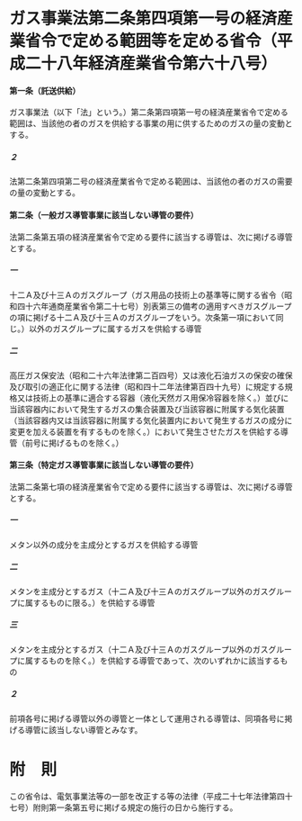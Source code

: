 # ガス事業法第二条第四項第一号の経済産業省令で定める範囲等を定める省令（平成二十八年経済産業省令第六十八号）
#### 第一条（託送供給）
ガス事業法（以下「法」という。）第二条第四項第一号の経済産業省令で定める範囲は、当該他の者のガスを供給する事業の用に供するためのガスの量の変動とする。
##### ２
法第二条第四項第二号の経済産業省令で定める範囲は、当該他の者のガスの需要の量の変動とする。
#### 第二条（一般ガス導管事業に該当しない導管の要件）
法第二条第五項の経済産業省令で定める要件に該当する導管は、次に掲げる導管とする。
##### 一
十二Ａ及び十三Ａのガスグループ（ガス用品の技術上の基準等に関する省令（昭和四十六年通商産業省令第二十七号）別表第三の備考の適用すべきガスグループの項に掲げる十二Ａ及び十三Ａのガスグループをいう。次条第一項において同じ。）以外のガスグループに属するガスを供給する導管
##### 二
高圧ガス保安法（昭和二十六年法律第二百四号）又は液化石油ガスの保安の確保及び取引の適正化に関する法律（昭和四十二年法律第百四十九号）に規定する規格又は技術上の基準に適合する容器（液化天然ガス用保冷容器を除く。）並びに当該容器内において発生するガスの集合装置及び当該容器に附属する気化装置（当該容器内又は当該容器に附属する気化装置内において発生するガスの成分に変更を加える装置を有するものを除く。）において発生させたガスを供給する導管（前号に掲げるものを除く。）
#### 第三条（特定ガス導管事業に該当しない導管の要件）
法第二条第七項の経済産業省令で定める要件に該当する導管は、次に掲げる導管とする。
##### 一
メタン以外の成分を主成分とするガスを供給する導管
##### 二
メタンを主成分とするガス（十二Ａ及び十三Ａのガスグループ以外のガスグループに属するものに限る。）を供給する導管
##### 三
メタンを主成分とするガス（十二Ａ及び十三Ａのガスグループ以外のガスグループに属するものを除く。）を供給する導管であって、次のいずれかに該当するもの
##### ２
前項各号に掲げる導管以外の導管と一体として運用される導管は、同項各号に掲げる導管に該当しない導管とみなす。
# 附　則
この省令は、電気事業法等の一部を改正する等の法律（平成二十七年法律第四十七号）附則第一条第五号に掲げる規定の施行の日から施行する。
